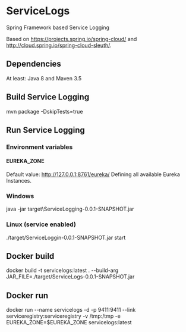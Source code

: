 # ServiceLogs
Spring Framework based Service Logging

Based on https://projects.spring.io/spring-cloud/ and http://cloud.spring.io/spring-cloud-sleuth/.

## Dependencies
At least: Java 8 and Maven 3.5

## Build Service Logging
mvn package -DskipTests=true

## Run Service Logging
### Environment variables
#### EUREKA_ZONE 
Default value: http://127.0.0.1:8761/eureka/
Defining all available Eureka Instances.

### Windows
java -jar target\ServiceLogging-0.0.1-SNAPSHOT.jar

### Linux (service enabled)
./target/ServiceLoggin-0.0.1-SNAPSHOT.jar start

## Docker build
docker build -t servicelogs:latest . --build-arg JAR_FILE=./target/ServiceLogs-0.0.1-SNAPSHOT.jar

## Docker run
docker run --name servicelogs -d -p 9411:9411 --link serviceregistry:serviceregistry -v /tmp:/tmp -e EUREKA_ZONE=$EUREKA_ZONE servicelogs:latest
